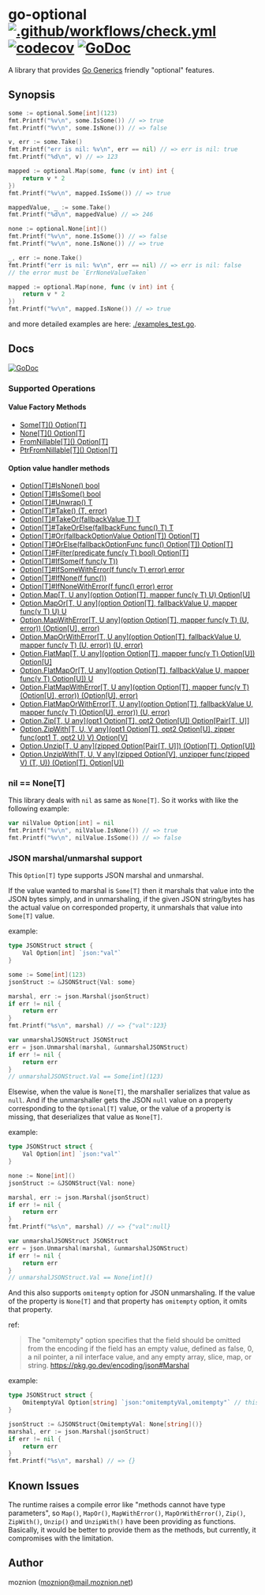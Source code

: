 # go-optional [![.github/workflows/check.yml](https://github.com/moznion/go-optional/actions/workflows/check.yml/badge.svg)](https://github.com/moznion/go-optional/actions/workflows/check.yml) [![codecov](https://codecov.io/gh/moznion/go-optional/branch/main/graph/badge.svg?token=0HCVy6COy4)](https://codecov.io/gh/moznion/go-optional) [![GoDoc](https://godoc.org/github.com/moznion/go-optional?status.svg)](https://godoc.org/github.com/moznion/go-optional)

A library that provides [Go Generics](https://go.dev/blog/generics-proposal) friendly "optional" features.

## Synopsis

```go
some := optional.Some[int](123)
fmt.Printf("%v\n", some.IsSome()) // => true
fmt.Printf("%v\n", some.IsNone()) // => false

v, err := some.Take()
fmt.Printf("err is nil: %v\n", err == nil) // => err is nil: true
fmt.Printf("%d\n", v) // => 123

mapped := optional.Map(some, func (v int) int {
    return v * 2
})
fmt.Printf("%v\n", mapped.IsSome()) // => true

mappedValue, _ := some.Take()
fmt.Printf("%d\n", mappedValue) // => 246
```

```go
none := optional.None[int]()
fmt.Printf("%v\n", none.IsSome()) // => false
fmt.Printf("%v\n", none.IsNone()) // => true

_, err := none.Take()
fmt.Printf("err is nil: %v\n", err == nil) // => err is nil: false
// the error must be `ErrNoneValueTaken`

mapped := optional.Map(none, func (v int) int {
    return v * 2
})
fmt.Printf("%v\n", mapped.IsNone()) // => true
```

and more detailed examples are here: [./examples_test.go](./examples_test.go).

## Docs

[![GoDoc](https://godoc.org/github.com/moznion/go-optional?status.svg)](https://godoc.org/github.com/moznion/go-optional)

### Supported Operations

#### Value Factory Methods

- [Some[T]\() Option[T]](https://pkg.go.dev/github.com/moznion/go-optional#Some)
- [None[T]\() Option[T]](https://pkg.go.dev/github.com/moznion/go-optional#None)
- [FromNillable[T]\() Option[T]](https://pkg.go.dev/github.com/moznion/go-optional#FromNillable)
- [PtrFromNillable[T]\() Option[T]](https://pkg.go.dev/github.com/moznion/go-optional#PtrFromNillable)

#### Option value handler methods

- [Option[T]#IsNone() bool](https://pkg.go.dev/github.com/moznion/go-optional#Option.IsNone)
- [Option[T]#IsSome() bool](https://pkg.go.dev/github.com/moznion/go-optional#Option.IsSome)
- [Option[T]#Unwrap() T](https://pkg.go.dev/github.com/moznion/go-optional#Option.Unwrap)
- [Option[T]#Take() (T, error)](https://pkg.go.dev/github.com/moznion/go-optional#Option.Take)
- [Option[T]#TakeOr(fallbackValue T) T](https://pkg.go.dev/github.com/moznion/go-optional#Option.TakeOr)
- [Option[T]#TakeOrElse(fallbackFunc func() T) T](https://pkg.go.dev/github.com/moznion/go-optional#Option.TakeOrElse)
- [Option[T]#Or(fallbackOptionValue Option[T]) Option[T]](https://pkg.go.dev/github.com/moznion/go-optional#Option.Or)
- [Option[T]#OrElse(fallbackOptionFunc func() Option[T]) Option[T]](https://pkg.go.dev/github.com/moznion/go-optional#Option.OrElse)
- [Option[T]#Filter(predicate func(v T) bool) Option[T]](https://pkg.go.dev/github.com/moznion/go-optional#Option.Filter)
- [Option[T]#IfSome(f func(v T))](https://pkg.go.dev/github.com/moznion/go-optional#Option.IfSome)
- [Option[T]#IfSomeWithError(f func(v T) error) error](https://pkg.go.dev/github.com/moznion/go-optional#Option.IfSomeWithError)
- [Option[T]#IfNone(f func())](https://pkg.go.dev/github.com/moznion/go-optional#Option.IfNone)
- [Option[T]#IfNoneWithError(f func() error) error](https://pkg.go.dev/github.com/moznion/go-optional#Option.IfNoneWithError)
- [Option.Map[T, U any](option Option[T], mapper func(v T) U) Option[U]](https://pkg.go.dev/github.com/moznion/go-optional#Map)
- [Option.MapOr[T, U any](option Option[T], fallbackValue U, mapper func(v T) U) U](https://pkg.go.dev/github.com/moznion/go-optional#MapOr)
- [Option.MapWithError[T, U any](option Option[T], mapper func(v T) (U, error)) (Option[U], error)](https://pkg.go.dev/github.com/moznion/go-optional#MapWithError)
- [Option.MapOrWithError[T, U any](option Option[T], fallbackValue U, mapper func(v T) (U, error)) (U, error)](https://pkg.go.dev/github.com/moznion/go-optional#MapOrWithError)
- [Option.FlatMap[T, U any](option Option[T], mapper func(v T) Option[U]) Option[U]](https://pkg.go.dev/github.com/moznion/go-optional#FlatMap)
- [Option.FlatMapOr[T, U any](option Option[T], fallbackValue U, mapper func(v T) Option[U]) U](https://pkg.go.dev/github.com/moznion/go-optional#FlatMapOr)
- [Option.FlatMapWithError[T, U any](option Option[T], mapper func(v T) (Option[U], error)) (Option[U], error)](https://pkg.go.dev/github.com/moznion/go-optional#FlatMapWithError)
- [Option.FlatMapOrWithError[T, U any](option Option[T], fallbackValue U, mapper func(v T) (Option[U], error)) (U, error)](https://pkg.go.dev/github.com/moznion/go-optional#FlatMapOrWithError)
- [Option.Zip[T, U any](opt1 Option[T], opt2 Option[U]) Option[Pair[T, U]]](https://pkg.go.dev/github.com/moznion/go-optional#Zip)
- [Option.ZipWith[T, U, V any](opt1 Option[T], opt2 Option[U], zipper func(opt1 T, opt2 U) V) Option[V]](https://pkg.go.dev/github.com/moznion/go-optional#ZipWith)
- [Option.Unzip[T, U any](zipped Option[Pair[T, U]]) (Option[T], Option[U])](https://pkg.go.dev/github.com/moznion/go-optional#Unzip)
- [Option.UnzipWith[T, U, V any](zipped Option[V], unzipper func(zipped V) (T, U)) (Option[T], Option[U])](https://pkg.go.dev/github.com/moznion/go-optional#UnzipWith)

### nil == None[T]

This library deals with `nil` as same as `None[T]`. So it works with like the following example:

```go
var nilValue Option[int] = nil
fmt.Printf("%v\n", nilValue.IsNone()) // => true
fmt.Printf("%v\n", nilValue.IsSome()) // => false
```

### JSON marshal/unmarshal support

This `Option[T]` type supports JSON marshal and unmarshal.

If the value wanted to marshal is `Some[T]` then it marshals that value into the JSON bytes simply, and in unmarshaling, if the given JSON string/bytes has the actual value on corresponded property, it unmarshals that value into `Some[T]` value.

example:

```go
type JSONStruct struct {
	Val Option[int] `json:"val"`
}

some := Some[int](123)
jsonStruct := &JSONStruct{Val: some}

marshal, err := json.Marshal(jsonStruct)
if err != nil {
	return err
}
fmt.Printf("%s\n", marshal) // => {"val":123}

var unmarshalJSONStruct JSONStruct
err = json.Unmarshal(marshal, &unmarshalJSONStruct)
if err != nil {
	return err
}
// unmarshalJSONStruct.Val == Some[int](123)
```

Elsewise, when the value is `None[T]`, the marshaller serializes that value as `null`. And if the unmarshaller gets the JSON `null` value on a property corresponding to the `Optional[T]` value, or the value of a property is missing, that deserializes that value as `None[T]`.

example:

```go
type JSONStruct struct {
	Val Option[int] `json:"val"`
}

none := None[int]()
jsonStruct := &JSONStruct{Val: none}

marshal, err := json.Marshal(jsonStruct)
if err != nil {
	return err
}
fmt.Printf("%s\n", marshal) // => {"val":null}

var unmarshalJSONStruct JSONStruct
err = json.Unmarshal(marshal, &unmarshalJSONStruct)
if err != nil {
	return err
}
// unmarshalJSONStruct.Val == None[int]()
```

And this also supports `omitempty` option for JSON unmarshaling. If the value of the property is `None[T]` and that property has `omitempty` option, it omits that property.

ref:

> The "omitempty" option specifies that the field should be omitted from the encoding if the field has an empty value, defined as false, 0, a nil pointer, a nil interface value, and any empty array, slice, map, or string.
> https://pkg.go.dev/encoding/json#Marshal

example:

```go
type JSONStruct struct {
	OmitemptyVal Option[string] `json:"omitemptyVal,omitempty"` // this should be omitted
}

jsonStruct := &JSONStruct{OmitemptyVal: None[string]()}
marshal, err := json.Marshal(jsonStruct)
if err != nil {
	return err
}
fmt.Printf("%s\n", marshal) // => {}
```

## Known Issues

The runtime raises a compile error like "methods cannot have type parameters", so `Map()`, `MapOr()`, `MapWithError()`, `MapOrWithError()`, `Zip()`, `ZipWith()`, `Unzip()` and `UnzipWith()` have been providing as functions. Basically, it would be better to provide them as the methods, but currently, it compromises with the limitation.

## Author

moznion (<moznion@mail.moznion.net>)


